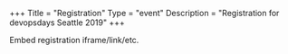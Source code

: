 +++
Title = "Registration"
Type = "event"
Description = "Registration for devopsdays Seattle 2019"
+++

<div style="width:100%; text-align:left;">

Embed registration iframe/link/etc.
</div></div>
</div>
